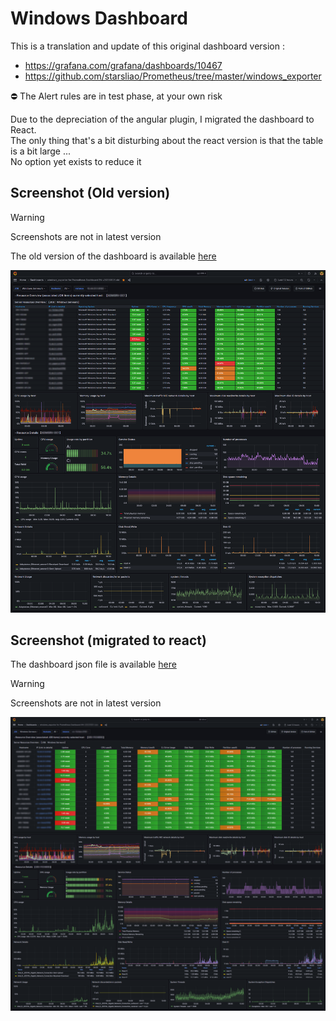 # Windows Dashboard

This is a translation and update of this original dashboard version :

- https://grafana.com/grafana/dashboards/10467
- https://github.com/starsliao/Prometheus/tree/master/windows_exporter

:no_entry: The Alert rules are in test phase, at your own risk

Due to the depreciation of the angular plugin, I migrated the dashboard to React.  
The only thing that's a bit disturbing about the react version is that the table is a bit large ...  
No option yet exists to reduce it

## Screenshot (Old version)

> [!WARNING]
> Screenshots are not in latest version

The old version of the dashboard is available [here](windows_exporter/windows_exporter%20for%20Prometheus%20Dashboard%20EN%20v20231222%20old.json)

![](windows_exporter/grafana_windows_dashboard_old.PNG)

## Screenshot (migrated to react)

The dashboard json file is available [here](windows_exporter/windows_exporter%20for%20Prometheus%20Dashboard%20EN%20v20231222%20new.json)

> [!WARNING]
> Screenshots are not in latest version

![](windows_exporter/grafana_windows_dashboard_new.png)